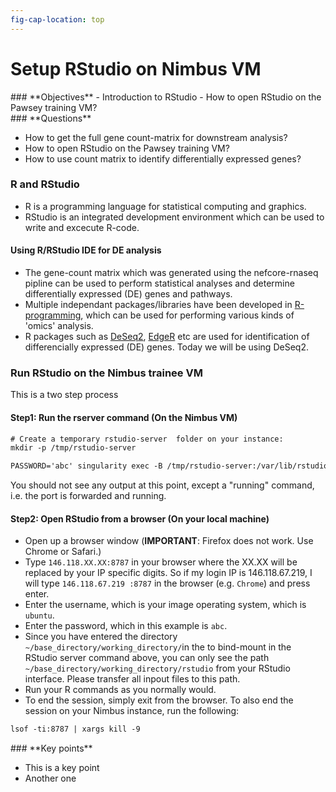 ```yaml
---
fig-cap-location: top
---
```



# Setup RStudio on Nimbus VM

<div class="objectives">  
### **Objectives**
- Introduction to RStudio
- How to open RStudio on the Pawsey training VM?
</div>  

<div class="questions">  
### **Questions**

- How to get the full gene count-matrix for downstream analysis?
- How to open RStudio on the Pawsey training VM?
- How to use count matrix to identify differentially expressed genes?
</div>  

### R and RStudio
- R is a programming language for statistical computing and graphics.
- RStudio is an integrated development environment which can be used to write and excecute R-code.


#### Using R/RStudio IDE for DE analysis
- The gene-count matrix which was generated using the nefcore-rnaseq pipline can be used to perform statistical analyses and determine differentially expressed (DE) genes and pathways.
- Multiple independant packages/libraries have been developed in [R-programming](https://www.r-project.org/), which can be used for performing various kinds of 'omics' analysis. 
- R packages such as [DeSeq2](https://bioconductor.org/packages/release/bioc/html/DESeq2.html), [EdgeR](https://bioconductor.org/packages/release/bioc/html/edgeR.html) etc are used for identification of differencially expressed (DE) genes. Today we will be using DeSeq2.


### Run RStudio on the Nimbus trainee VM
This is a two step process

#### Step1: Run the rserver command (On the Nimbus VM)

```default
# Create a temporary rstudio-server  folder on your instance:
mkdir -p /tmp/rstudio-server

PASSWORD='abc' singularity exec -B /tmp/rstudio-server:/var/lib/rstudio-server -B /tmp/rstudio-server:/var/run/rstudio-server -B ~/base_directory/working_directory:/home /cvmfs/containers.biocommons.aarnet.edu.au/r/n/rnaseq_rstudio.sif rserver --auth-none=0 --auth-pam-helper-path=pam-helper --server-user ubuntu
```

You should not see any output at this point, except a "running" command, i.e. the port is forwarded and running.

#### Step2: Open RStudio from a browser (On your local machine)
- Open up a browser window (__IMPORTANT__: Firefox does not work. Use Chrome or Safari.)
- Type `146.118.XX.XX:8787` in your browser where the XX.XX will be replaced by your IP specific digits. So if my login IP is 146.118.67.219, I will type `146.118.67.219 :8787` in the browser (e.g. `Chrome`) and press enter.
- Enter the username, which is your image operating system, which is `ubuntu`.
- Enter the password, which in this example is `abc`.
- Since you have entered the directory `~/base_directory/working_directory/`in the to bind-mount in the RStudio server command above, you can only see the path `~/base_directory/working_directory/rstudio` from your RStudio interface. Please transfer all inpout files to this path. 
- Run your R commands as you normally would. 
- To end the session, simply exit from the browser. To also end the session on your Nimbus instance, run the following: 

```default
lsof -ti:8787 | xargs kill -9
```

<div class="keypoints">
### **Key points**

- This is a key point
- Another one
</div>